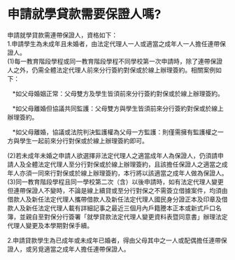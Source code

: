 # 申請就學貸款需要保證人嗎?

申請就學貸款需連帶保證人，資格如下：   
1.申請學生為未成年且未婚者，由法定代理人一人或適當之成年人一人擔任連帶保證人。  
(1)每一教育階段學程或同一教育階段學程不同學校第一次申請時，除了連帶保證人之外，仍需全體法定代理人前來分行簽約對保或於線上辦理簽約。相關案例如下：

   *如父母婚姻正常：父母雙方及學生皆須前來分行簽約對保或於線上辦理簽約。

   *如父母離婚但協議共同監護：父母雙方與學生皆須前來分行簽約對保或於線上辦理簽約。

   *如父母離婚，協議或法院判決監護權為父母一方監護：則僅需擁有監護權之一方與學生一起前來分行對保或於線上辦理簽約即可。  
  
(2)若未成年未婚之申請人欲選擇非法定代理人之適當成年人為保證人，仍須請申請人及全體法定代理人至分行對保或於線上辦理簽約，且該擔任保證人之適當之成年人亦須一同來行對保或於線上辦理簽約，本行將以該適當之成年人做為保證人。  
(3)同一教育階段學程且同一學校第二次（含）以後申請時，如有法定代理人變更但連帶保證人不變時，不論是線上續貸或至分行對保之不需簽立借據案件，均須由借款人及新任法定代理人攜帶借款人及新任法定代理人國民身分證正本及印章及借款人及新任法定代理人載有詳細記事之最近三個月內戶籍謄本正本或新式戶口名簿，並親自至對保分行簽署「就學貸款法定代理人變更資料表暨同意書」辦理法定代理人變更及本學期對保手續。  
  
2.申請貸款學生為已成年或未成年已婚者，得由父母其中之一人或配偶擔任連帶保證人，或另覓適當之成年人擔任連帶保證人。

 
